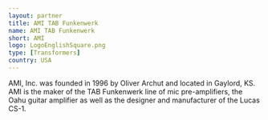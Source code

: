 ```yaml
---
layout: partner
title: AMI TAB Funkenwerk
name: AMI TAB Funkenwerk
short: AMI
logo: LogoEnglishSquare.png
type: [Transformers]
country: USA
---
```


AMI, Inc. was founded in 1996 by Oliver Archut and located in Gaylord, KS. AMI is the maker of the TAB Funkenwerk line of mic pre-amplifiers, the Oahu guitar amplifier as well as the designer and manufacturer of the Lucas CS-1.
